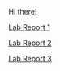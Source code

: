 Hi there!

[Lab Report 1](https://mashyuf.github.io/cse15l-lab-reports/Lab-Report-1/lab-report-1-week-2)

[Lab Report 2](https://mashyuf.github.io/cse15l-lab-reports/Lab-Report-2/lab-report-2-week-4)

[Lab Report 3](https://mashyuf.github.io/cse15l-lab-reports/Lab-Report-2/lab-report-3-week-6)
